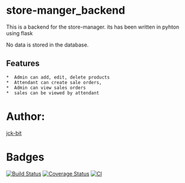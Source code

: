 # store-manger_backend
 This is a backend for the store-manager. its has been written in pyhton using flask

 No data is stored in the database.

 ## Features
    *  Admin can add, edit, delete products
    *  Attendant can create sale orders,
    *  Admin can view sales orders 
    *  sales can be viewed by attendant

# Author: 
 [jck-bit](https://github.com/jck-bit)


# Badges

[![Build Status](https://app.travis-ci.com/jck-bit/store_backend-prototype.svg?branch=master)](https://app.travis-ci.com/jck-bit/store_backend-prototype)
[![Coverage Status](https://coveralls.io/repos/github/jck-bit/store_backend-prototype/badge.svg?branch=master)](https://coveralls.io/github/jck-bit/store_backend-prototype?branch=master)
[![CI](https://github.com/jck-bit/store_backend-prototype/actions/workflows/main.yml/badge.svg)](https://github.com/jck-bit/store_backend-prototype/actions/workflows/main.yml)
